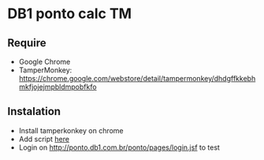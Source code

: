 # DB1 ponto calc TM


## Require
 - Google Chrome
 - TamperMonkey: https://chrome.google.com/webstore/detail/tampermonkey/dhdgffkkebhmkfjojejmpbldmpobfkfo

## Instalation
 - Install tamperkonkey on chrome
 - Add script [here](https://github.com/heidiks/db1-ponto-tm-script/raw/master/TM-calculator.user.js)
 - Login on http://ponto.db1.com.br/ponto/pages/login.jsf to test